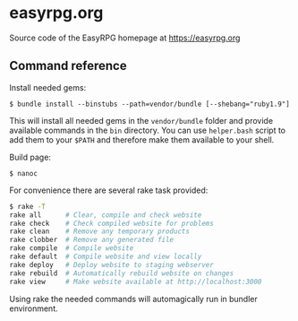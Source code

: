 # easyrpg.org

Source code of the EasyRPG homepage at https://easyrpg.org

## Command reference

Install needed gems:

    $ bundle install --binstubs --path=vendor/bundle [--shebang="ruby1.9"]

This will install all needed gems in the `vendor/bundle` folder and provide
available commands in the `bin` directory. You can use `helper.bash` script
to add them to your `$PATH` and therefore make them available to your shell.

Build page:

    $ nanoc

For convenience there are several rake task provided:

```bash
$ rake -T
rake all      # Clear, compile and check website
rake check    # Check compiled website for problems
rake clean    # Remove any temporary products
rake clobber  # Remove any generated file
rake compile  # Compile website
rake default  # Compile website and view locally
rake deploy   # Deploy website to staging webserver
rake rebuild  # Automatically rebuild website on changes
rake view     # Make website available at http://localhost:3000
```

Using rake the needed commands will automagically run in bundler environment.
